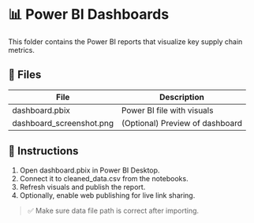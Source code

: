 # 📊 Power BI Dashboards

This folder contains the Power BI reports that visualize key supply chain metrics.

## 📁 Files

| File                  | Description                        |
|------------------------|------------------------------------|
| dashboard.pbix       | Power BI file with visuals         |
| dashboard_screenshot.png | (Optional) Preview of dashboard |

## 📝 Instructions

1. Open dashboard.pbix in Power BI Desktop.
2. Connect it to cleaned_data.csv from the notebooks.
3. Refresh visuals and publish the report.
4. Optionally, enable web publishing for live link sharing.

> ✅ Make sure data file path is correct after importing.
